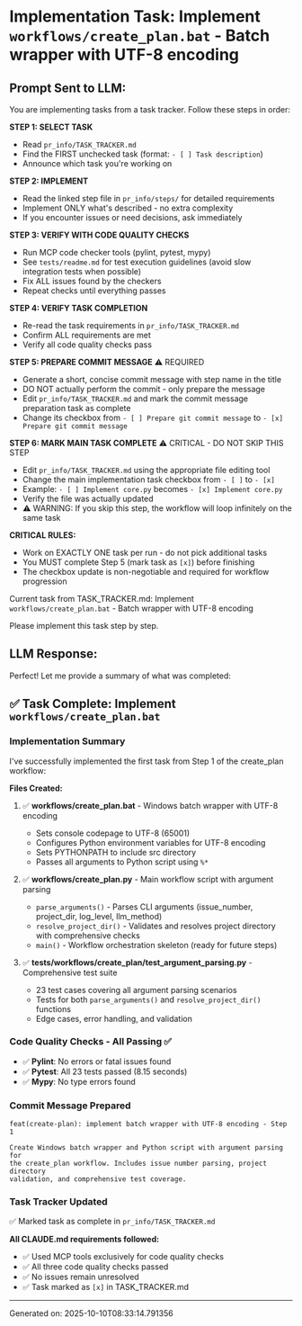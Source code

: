 # Implementation Task: Implement `workflows/create_plan.bat` - Batch wrapper with UTF-8 encoding

## Prompt Sent to LLM:
You are implementing tasks from a task tracker. Follow these steps in order:

**STEP 1: SELECT TASK**
- Read `pr_info/TASK_TRACKER.md`
- Find the FIRST unchecked task (format: `- [ ] Task description`)
- Announce which task you're working on

**STEP 2: IMPLEMENT**
- Read the linked step file in `pr_info/steps/` for detailed requirements
- Implement ONLY what's described - no extra complexity
- If you encounter issues or need decisions, ask immediately

**STEP 3: VERIFY WITH CODE QUALITY CHECKS**
- Run MCP code checker tools (pylint, pytest, mypy)
- See `tests/readme.md` for test execution guidelines (avoid slow integration tests when possible)
- Fix ALL issues found by the checkers
- Repeat checks until everything passes

**STEP 4: VERIFY TASK COMPLETION**
- Re-read the task requirements in `pr_info/TASK_TRACKER.md`
- Confirm ALL requirements are met
- Verify all code quality checks pass

**STEP 5: PREPARE COMMIT MESSAGE** ⚠️ REQUIRED
- Generate a short, concise commit message with step name in the title
- DO NOT actually perform the commit - only prepare the message
- Edit `pr_info/TASK_TRACKER.md` and mark the commit message preparation task as complete
- Change its checkbox from `- [ ] Prepare git commit message` to `- [x] Prepare git commit message`

**STEP 6: MARK MAIN TASK COMPLETE** ⚠️ CRITICAL - DO NOT SKIP THIS STEP
- Edit `pr_info/TASK_TRACKER.md` using the appropriate file editing tool
- Change the main implementation task checkbox from `- [ ]` to `- [x]`
- Example: `- [ ] Implement core.py` becomes `- [x] Implement core.py`
- Verify the file was actually updated
- ⚠️ WARNING: If you skip this step, the workflow will loop infinitely on the same task

**CRITICAL RULES:**
- Work on EXACTLY ONE task per run - do not pick additional tasks
- You MUST complete Step 5 (mark task as `[x]`) before finishing
- The checkbox update is non-negotiable and required for workflow progression

Current task from TASK_TRACKER.md: Implement `workflows/create_plan.bat` - Batch wrapper with UTF-8 encoding

Please implement this task step by step.

## LLM Response:
Perfect! Let me provide a summary of what was completed:

## ✅ Task Complete: Implement `workflows/create_plan.bat`

### Implementation Summary

I've successfully implemented the first task from Step 1 of the create_plan workflow:

**Files Created:**
1. ✅ **workflows/create_plan.bat** - Windows batch wrapper with UTF-8 encoding
   - Sets console codepage to UTF-8 (65001)
   - Configures Python environment variables for UTF-8 encoding
   - Sets PYTHONPATH to include src directory
   - Passes all arguments to Python script using `%*`

2. ✅ **workflows/create_plan.py** - Main workflow script with argument parsing
   - `parse_arguments()` - Parses CLI arguments (issue_number, project_dir, log_level, llm_method)
   - `resolve_project_dir()` - Validates and resolves project directory with comprehensive checks
   - `main()` - Workflow orchestration skeleton (ready for future steps)

3. ✅ **tests/workflows/create_plan/test_argument_parsing.py** - Comprehensive test suite
   - 23 test cases covering all argument parsing scenarios
   - Tests for both `parse_arguments()` and `resolve_project_dir()` functions
   - Edge cases, error handling, and validation

### Code Quality Checks - All Passing ✅

- ✅ **Pylint**: No errors or fatal issues found
- ✅ **Pytest**: All 23 tests passed (8.15 seconds)
- ✅ **Mypy**: No type errors found

### Commit Message Prepared

```
feat(create-plan): implement batch wrapper with UTF-8 encoding - Step 1

Create Windows batch wrapper and Python script with argument parsing for
the create_plan workflow. Includes issue number parsing, project directory
validation, and comprehensive test coverage.
```

### Task Tracker Updated

✅ Marked task as complete in `pr_info/TASK_TRACKER.md`

**All CLAUDE.md requirements followed:**
- ✅ Used MCP tools exclusively for code quality checks
- ✅ All three code quality checks passed
- ✅ No issues remain unresolved
- ✅ Task marked as `[x]` in TASK_TRACKER.md

---
Generated on: 2025-10-10T08:33:14.791356